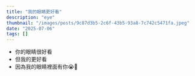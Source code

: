 ```yaml
---
title: "我的眼睛更好看"
description: "eye"
thumbnail: "/images/posts/9c87d3b5-2c6f-43b5-93a8-7c742c5471fa.jpeg"
date: "2025-07-06"
tags: []
---
```

- 你的眼睛很好看
- 但我的更好看
- 因為我的眼睛裡面有你😭🫵

